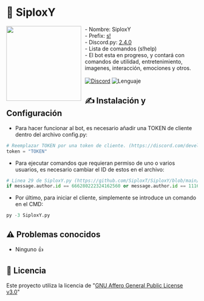 # 🤖 SiploxY

<img width="197" height="197" align="left" style="float: left; margin: 0 10px 10px 0;" src="https://i.imgur.com/JfTHps9.jpeg?size=2048"> - Nombre: SiploxY <br/> - Prefix: [s!](https://github.com/SiploxT/SiploxY/blob/main/config.json) <br/> - Discord.py: [2.4.0](https://discordpy.readthedocs.io/en/latest/whats_new.html) <br/> - Lista de comandos (s!help) <br/> - El bot esta en progreso, y contará con comandos de utilidad, entretenimiento, imagenes, interacción, emociones y otros.
<br/><br/>
[![Discord](https://img.shields.io/badge/Discord-5865F2?style=for-the-badge&logo=discord&logoColor=white)](https://discord.com/)
![Lenguaje](https://img.shields.io/badge/python-3670A0?style=for-the-badge&logo=python&logoColor=ffdd54)

## ✍ Instalación y Configuración

- Para hacer funcionar al bot, es necesario añadir una TOKEN de cliente dentro del archivo config.py:

```py
# Reemplazar TOKEN por una token de cliente. (https://discord.com/developers/applications)
token = "TOKEN"
```

- Para ejecutar comandos que requieran permiso de uno o varios usuarios, es necesario cambiar el ID de estos en el archivo:

```py
# Linea 29 de SiploxY.py (https://github.com/SiploxT/SiploxY/blob/main/SiploxY.py#L29)
if message.author.id == 666280222324162560 or message.author.id == 1116003595440111736:
```

- Por último, para iniciar el cliente, simplemente se introduce un comando en el CMD:

```py
py -3 SiploxY.py
```

## ⚠ Problemas conocidos

- Ninguno 👍

## 📜 Licencia
Este proyecto utiliza la licencia de "[GNU Affero General Public License v3.0](https://github.com/SiploxT/SiploxY/blob/main/LICENSE)"
